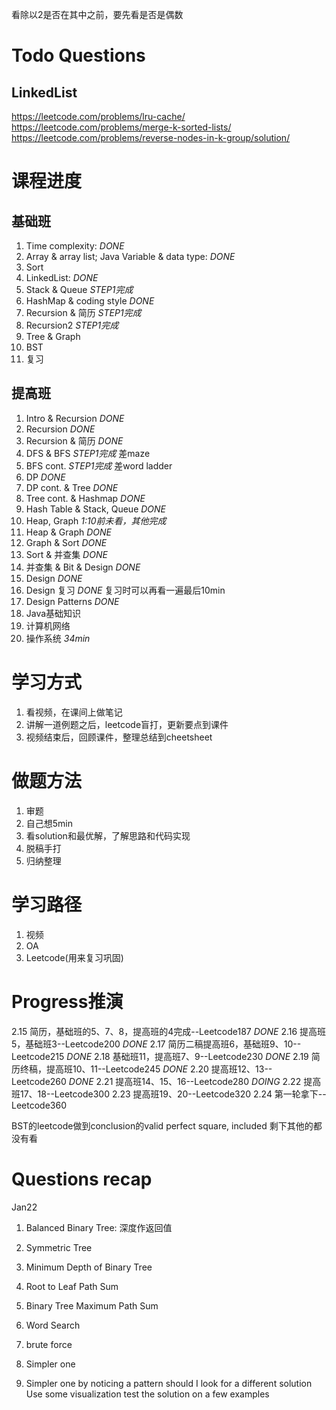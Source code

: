看除以2是否在其中之前，要先看是否是偶数

# Todo Questions
## LinkedList
https://leetcode.com/problems/lru-cache/ 
https://leetcode.com/problems/merge-k-sorted-lists/ 
https://leetcode.com/problems/reverse-nodes-in-k-group/solution/ 


# 课程进度
## 基础班
1. Time complexity: *DONE*
2. Array & array list; Java Variable & data type: *DONE*
3. Sort
4. LinkedList: *DONE*
5. Stack & Queue *STEP1完成* 
6. HashMap & coding style *DONE*
7. Recursion & 简历 *STEP1完成*
8. Recursion2 *STEP1完成*
9. Tree & Graph
10. BST
11. 复习

## 提高班
1. Intro & Recursion *DONE*
2. Recursion *DONE*
3. Recursion & 简历 *DONE*
4. DFS & BFS *STEP1完成* 差maze
5. BFS cont. *STEP1完成*  差word ladder
6. DP *DONE*
7. DP cont. & Tree *DONE*
8. Tree cont. & Hashmap *DONE*
9. Hash Table & Stack, Queue *DONE*
10. Heap, Graph *1:10前未看，其他完成*
11. Heap & Graph *DONE*
12. Graph & Sort *DONE*
13. Sort & 并查集 *DONE*
14. 并查集 & Bit & Design *DONE*
15. Design *DONE*
16. Design 复习 *DONE* 复习时可以再看一遍最后10min
17. Design Patterns *DONE*
18. Java基础知识
19. 计算机网络 
20. 操作系统 *34min*

# 学习方式
1. 看视频，在课间上做笔记
2. 讲解一道例题之后，leetcode盲打，更新要点到课件
3. 视频结束后，回顾课件，整理总结到cheetsheet

# 做题方法
1. 审题
2. 自己想5min
3. 看solution和最优解，了解思路和代码实现
4. 脱稿手打
5. 归纳整理

# 学习路径
1. 视频
2. OA 
3. Leetcode(用来复习巩固)

# Progress推演
2.15 简历，基础班的5、7、8，提高班的4完成--Leetcode187 *DONE*
2.16 提高班5，基础班3--Leetcode200 *DONE*
2.17 简历二稿提高班6，基础班9、10--Leetcode215 *DONE*
2.18 基础班11，提高班7、9--Leetcode230 *DONE*
2.19 简历终稿，提高班10、11--Leetcode245 *DONE*
2.20 提高班12、13--Leetcode260  *DONE*
2.21 提高班14、15、16--Leetcode280 *DOING*
2.22 提高班17、18--Leetcode300
2.23 提高班19、20--Leetcode320
2.24 第一轮拿下--Leetcode360


BST的leetcode做到conclusion的valid perfect square, included
剩下其他的都没有看

# Questions recap
Jan22
1. Balanced Binary Tree: 深度作返回值
2. Symmetric Tree
3. Minimum Depth of Binary Tree
4. Root to Leaf Path Sum
5. Binary Tree Maximum Path Sum
6. Word Search



1. brute force
2. Simpler one 
3. Simpler one by noticing a pattern
should I look for a different solution
Use some visualization 
test the solution on a few examples